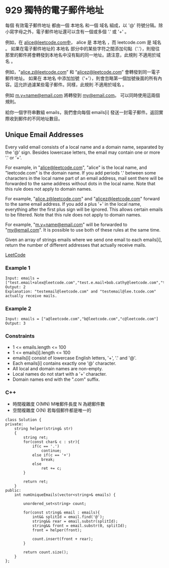 # 929 獨特的電子郵件地址

每個 有效電子郵件地址 都由一個 本地名 和一個 域名 組成，以 '@' 符號分隔。除小寫字母之外，電子郵件地址還可以含有一個或多個 '.' 或 '+' 。

例如，在 alice@leetcode.com中， alice 是 本地名 ，而 leetcode.com 是 域名 。
如果在電子郵件地址的 本地名 部分中的某些字符之間添加句點（'.'），則發往那里的郵件將會轉發到本地名中沒有點的同一地址。請注意，此規則 不適用於域名 。

例如，"alice.z@leetcode.com” 和 “alicez@leetcode.com” 會轉發到同一電子郵件地址。
如果在 本地名 中添加加號（'+'），則會忽略第一個加號後面的所有內容。這允許過濾某些電子郵件。同樣，此規則 不適用於域名 。

例如 m.y+name@email.com 將轉發到 my@email.com。
可以同時使用這兩個規則。

給你一個字符串數組 emails，我們會向每個 emails[i] 發送一封電子郵件。返回實際收到郵件的不同地址數目。

##  Unique Email Addresses

Every valid email consists of a local name and a domain name, separated by the '@' sign. Besides lowercase letters, the email may contain one or more '.' or '+'.

For example, in "alice@leetcode.com", "alice" is the local name, and "leetcode.com" is the domain name.
If you add periods '.' between some characters in the local name part of an email address, mail sent there will be forwarded to the same address without dots in the local name. Note that this rule does not apply to domain names.

For example, "alice.z@leetcode.com" and "alicez@leetcode.com" forward to the same email address.
If you add a plus '+' in the local name, everything after the first plus sign will be ignored. This allows certain emails to be filtered. Note that this rule does not apply to domain names.

For example, "m.y+name@email.com" will be forwarded to "my@email.com".
It is possible to use both of these rules at the same time.

Given an array of strings emails where we send one email to each emails[i], return the number of different addresses that actually receive mails.

[LeetCode](https://leetcode-cn.com/problems/unique-email-addresses/)

### Example 1

```
Input: emails = ["test.email+alex@leetcode.com","test.e.mail+bob.cathy@leetcode.com","testemail+david@lee.tcode.com"]
Output: 2
Explanation: "testemail@leetcode.com" and "testemail@lee.tcode.com" actually receive mails.
```

### Example 2

```
Input: emails = ["a@leetcode.com","b@leetcode.com","c@leetcode.com"]
Output: 3
```

### Constraints

* 1 <= emails.length <= 100
* 1 <= emails[i].length <= 100
* emails[i] consist of lowercase English letters, '+', '.' and '@'.
* Each emails[i] contains exactly one '@' character.
* All local and domain names are non-empty.
* Local names do not start with a '+' character.
* Domain names end with the ".com" suffix.

### C++ 

* 時間複雜度 O(MN)  M唯郵件長度  N 為總郵件數
* 空間複雜度 O(N) 若每個郵件都是唯一的

```
class Solution {
private:
    string helper(string& str)
    {
        string ret;
        for(const char& c : str){
            if(c == '.')
                continue;
            else if(c == '+')
                break;
            else    
                ret += c;
        }

        return ret;
    }
public:
    int numUniqueEmails(vector<string>& emails) {

        unordered_set<string> count;

        for(const string& email : emails){
            int&& splitId = email.find('@');
            string&& rear = email.substr(splitId);
            string&& front = email.substr(0, splitId);
            front = helper(front);

            count.insert(front + rear);
        }

        return count.size();
    }
};
```
